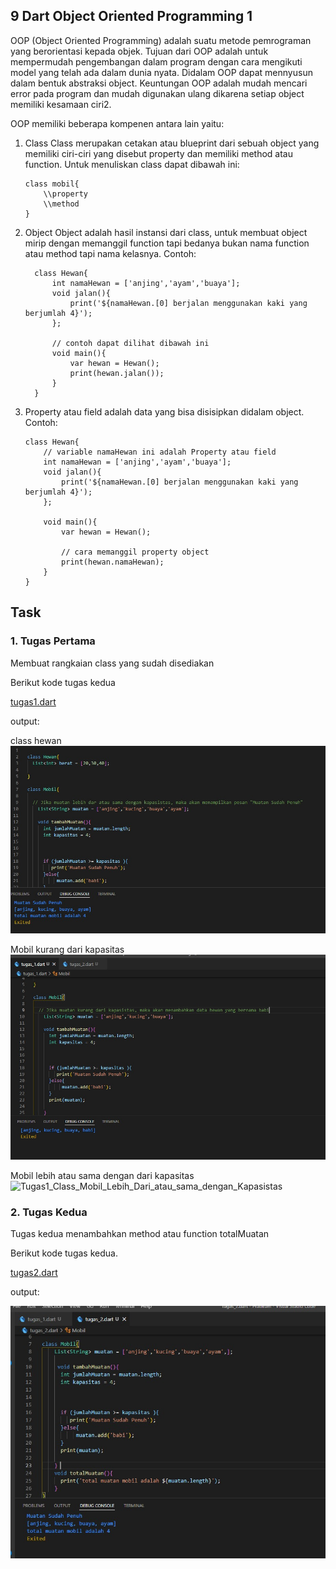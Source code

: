 

## 9 Dart Object Oriented Programming 1

   OOP (Object Oriented Programming) adalah suatu metode pemrograman yang berorientasi kepada objek. Tujuan dari OOP adalah untuk mempermudah pengembangan dalam program dengan cara mengikuti model yang telah ada dalam dunia nyata. Didalam OOP dapat mennyusun dalam bentuk abstraksi object. Keuntungan OOP adalah mudah mencari error pada program dan mudah digunakan ulang dikarena setiap object memiliki kesamaan ciri2.

   OOP memiliki beberapa kompenen antara lain yaitu:

   1. Class
      Class merupakan cetakan atau blueprint dari sebuah object yang memiliki ciri-ciri yang disebut property dan memiliki method atau function. Untuk menuliskan class dapat dibawah ini:

      ```
      class mobil{
          \\property
          \\method
      }
      ```

   2. Object
      Object adalah hasil instansi dari class, untuk membuat object mirip dengan memanggil function tapi bedanya bukan nama function atau method tapi nama kelasnya. Contoh:

      ```
        class Hewan{
            int namaHewan = ['anjing','ayam','buaya'];
            void jalan(){
                print('${namaHewan.[0] berjalan menggunakan kaki yang berjumlah 4}');
            };

            // contoh dapat dilihat dibawah ini
            void main(){
                var hewan = Hewan();
                print(hewan.jalan());
            }
        }
      ```
   3. Property atau field adalah data yang bisa disisipkan didalam object. Contoh:

        ```
        class Hewan{
            // variable namaHewan ini adalah Property atau field
            int namaHewan = ['anjing','ayam','buaya'];
            void jalan(){
                print('${namaHewan.[0] berjalan menggunakan kaki yang berjumlah 4}');
            };
            
            void main(){
                var hewan = Hewan();

                // cara memanggil property object
                print(hewan.namaHewan);
            }
        }
        ```

## Task

### 1. Tugas Pertama
Membuat rangkaian class yang sudah disediakan

Berikut kode tugas kedua

[tugas1.dart](./praktikum/tugas1.dart)

output:


class hewan
![Tugas1_Class_Hewan](./screenshots/Tugas1_Class_Hewan.jpeg)

Mobil kurang dari kapasitas
![Tugas1_Class_Mobil_Kurang_Dari_Kapasistas](./screenshots/Tugas1_Class_Mobil_Kurang_Dari_Kapasistas.jpeg)

Mobil lebih atau sama dengan dari kapasitas
![Tugas1_Class_Mobil_Lebih_Dari_atau_sama_dengan_Kapasistas](./Tugas1_Class_Mobil_Lebih_Dari_atau_sama_dengan_Kapasistas.jpeg)

### 2. Tugas Kedua
Tugas kedua menambahkan method atau function totalMuatan

Berikut kode tugas kedua.

[tugas2.dart](./praktikum/ListAndMap.dart)

output:

![Tugas2_Class_Mobil_Total_Muatan](./screenshots/Tugas2_Class_Mobil_Total_Muatan.jpeg )
